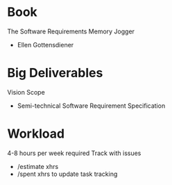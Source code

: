 # Book
The Software Requirements Memory Jogger
- Ellen Gottensdiener

# Big Deliverables
Vision Scope
- Semi-technical 
Software Requirement Specification

# Workload
4-8 hours per week required 
Track with issues
- /estimate xhrs
- /spent xhrs to update task tracking